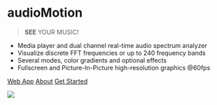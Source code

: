 
# audioMotion

> **SEE** YOUR MUSIC!

- Media player and dual channel real-time audio spectrum analyzer
- Visualize discrete FFT frequencies or up to 240 frequency bands
- Several modes, color gradients and optional effects
- Fullscreen and Picture-In-Picture high-resolution graphics @60fps

[Web App](https://audiomotion.app)
[About](/#about)
[Get Started](/#getting-started)

<!-- background image -->

![](img/coverani-12s-q50-20fps.webp)
